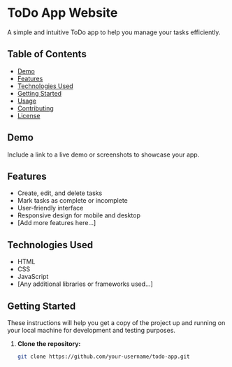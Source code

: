 # ToDo App Website

A simple and intuitive ToDo app to help you manage your tasks efficiently.

## Table of Contents

- [Demo](#demo)
- [Features](#features)
- [Technologies Used](#technologies-used)
- [Getting Started](#getting-started)
- [Usage](#usage)
- [Contributing](#contributing)
- [License](#license)

## Demo

Include a link to a live demo or screenshots to showcase your app.

## Features

- Create, edit, and delete tasks
- Mark tasks as complete or incomplete
- User-friendly interface
- Responsive design for mobile and desktop
- [Add more features here...]

## Technologies Used

- HTML
- CSS
- JavaScript
- [Any additional libraries or frameworks used...]

## Getting Started

These instructions will help you get a copy of the project up and running on your local machine for development and testing purposes.

1. **Clone the repository:**

   ```bash
   git clone https://github.com/your-username/todo-app.git
